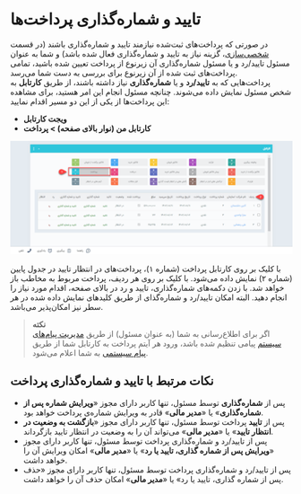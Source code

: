 # تایید و شماره‌گذاری پرداخت‌ها
در صورتی که پرداخت‌های ثبت‌شده نیازمند تایید و شماره‌گذاری باشند (در قسمت [شخصی‌سازی](https://github.com/1stco/PayamGostarDocs/tree/master/Help/Settings/Personalization-crm/Factor-management/Factor-management.md)، گزینه نیاز به تایید و شماره‌گذاری فعال شده باشد) و شما به عنوان مسئول تایید/رد و یا مسئول شماره‌گذاری آن زیرنوع از پرداخت تعیین شده باشید، تمامی پرداخت‌های ثبت شده از آن زیرنوع برای بررسی به دست شما می‌رسد.<br>
پرداخت‌هایی که به **تایید/رد** و یا **شماره‌گذاری** نیاز داشته باشند، از طریق **کارتابل** به شخص مسئول نمایش داده می‌شوند. چنانچه مسئول انجام این امر هستید، برای مشاهده این پرداخت‌ها از یکی از این دو مسیر اقدام نمایید:
- **ویجت کارتابل**
- **کارتابل من (نوار بالای صفحه) > پرداخت**

![کارتابل تایید و شماره‌گذاری پرداخت‌ها ](./Images/payment-confirmation-cartable.png)

با کلیک بر روی کارتابل پرداخت (شماره ۱)، پرداخت‌های در انتظار تایید در جدول پایین (شماره ۲) نمایش داده می‌شود. با کلیک بر روی هر ردیف، پرداخت مربوط به مخاطب باز خواهد شد. با زدن دکمه‌های شماره‌گذاری، تایید و رد در بالای صفحه، اقدام مورد نیاز را انجام دهید. البته امکان تایید/رد و شماره‌‌گذای از طریق کلیدهای نمایش داده شده در هر سطر نیز امکان‌پذیر می‌باشد.
 
> **نکته**<br>
> اگر برای اطلاع‌رسانی به شما (به عنوان مسئول) از طریق [ مدیریت پیام‌های سیستم](https://github.com/1stco/PayamGostarDocs/blob/master/Help/Basic-Information/Manage-system-messages/Manage-system-messages.md) پیامی تنظیم شده باشد، ورود هر آیتم پرداخت به کارتابل شما از طریق [پیام سیستمی](https://github.com/1stco/PayamGostarDocs/blob/master/Help/home/NotificationManagement2.6.0.md) به شما اعلام می‌شود.<br>

## نکات مرتبط با تایید و شماره‌گذاری پرداخت
- پس از **شماره‌گذاری** توسط مسئول، تنها کاربر دارای مجوز «**ویرایش شماره پس از شماره‌گذاری**» یا «**مدیر مالی**» قادر به ویرایش شماره‌ی پرداخت خواهد بود.
- پس از **تایید** 
پرداخت توسط مسئول، تنها کاربر دارای مجوز «**بازگشت به وضعیت در انتظار تایید**» یا «**مدیر مالی**» می‌تواند آن را به وضعیت در انتظار تایید بازگرداند.
- پس از تایید/رد و شماره‌گذاری پرداخت توسط مسئول، تنها کاربر دارای مجوز «**ویرایش پس از شماره گذاری، تایید یا رد**» یا «**مدیر مالی**» امکان ویرایش آن را خواهد داشت.
- پس از تایید/رد و شماره‌گذاری پرداخت توسط مسئول، تنها کاربر دارای مجوز «حذف پس از شماره گذاری، تایید یا رد» یا «**مدیر مالی**» امکان حذف آن را خواهد داشت.

